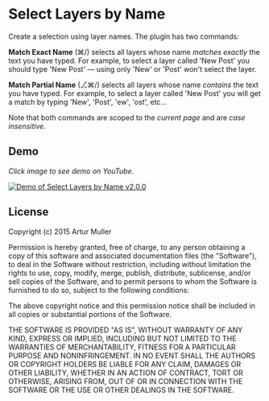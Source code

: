 Select Layers by Name
=====================

Create a selection using layer names. The plugin has two commands:

**Match Exact Name** (⌘/) selects all layers whose name _matches exactly_ the text you have typed. For example, to select a layer called 'New Post' you should type 'New Post' — using only 'New' or 'Post' won't select the layer.

**Match Partial Name** (⎇⌘/) selects all layers whose name _contains_ the text you have typed. For example, to select a layer called 'New Post' you will get a match by typing 'New', 'Post', 'ew', 'ost', etc...

Note that both commands are scoped to the _current page_ and are _case insensitive_.

## Demo

_Click image to see demo on YouTube._

[![Demo of Select Layers by Name v2.0.0](http://i.imgur.com/5GYIG3E.png)](https://www.youtube.com/watch?v=kgJKhI0SYzg)

## License

Copyright (c) 2015 Artur Muller

Permission is hereby granted, free of charge, to any person obtaining a copy
of this software and associated documentation files (the "Software"), to deal
in the Software without restriction, including without limitation the rights
to use, copy, modify, merge, publish, distribute, sublicense, and/or sell
copies of the Software, and to permit persons to whom the Software is
furnished to do so, subject to the following conditions:

The above copyright notice and this permission notice shall be included in all
copies or substantial portions of the Software.

THE SOFTWARE IS PROVIDED "AS IS", WITHOUT WARRANTY OF ANY KIND, EXPRESS OR
IMPLIED, INCLUDING BUT NOT LIMITED TO THE WARRANTIES OF MERCHANTABILITY,
FITNESS FOR A PARTICULAR PURPOSE AND NONINFRINGEMENT. IN NO EVENT SHALL THE
AUTHORS OR COPYRIGHT HOLDERS BE LIABLE FOR ANY CLAIM, DAMAGES OR OTHER
LIABILITY, WHETHER IN AN ACTION OF CONTRACT, TORT OR OTHERWISE, ARISING FROM,
OUT OF OR IN CONNECTION WITH THE SOFTWARE OR THE USE OR OTHER DEALINGS IN THE
SOFTWARE.